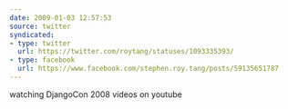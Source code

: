```yaml
---
date: 2009-01-03 12:57:53
source: twitter
syndicated:
- type: twitter
  url: https://twitter.com/roytang/statuses/1093335393/
- type: facebook
  url: https://www.facebook.com/stephen.roy.tang/posts/59135651787
---
```


watching DjangoCon 2008 videos on youtube